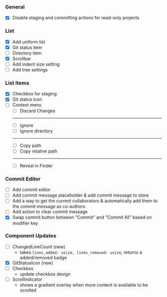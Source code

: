 ### General

- [x] Disable staging and committing actions for read-only projects

### List

- [x] Add uniform list
- [x] Git status item
- [ ] Directory item
- [x] Scrollbar
- [ ] Add indent size setting
- [ ] Add tree settings

### List Items

- [x] Checkbox for staging
- [x] Git status icon
- [ ] Context menu
  - [ ] Discard Changes
  - ---
  - [ ] Ignore
  - [ ] Ignore directory
  - ---
  - [ ] Copy path
  - [ ] Copy relative path
  - ---
  - [ ] Reveal in Finder

### Commit Editor

- [ ] Add commit editor
- [ ] Add commit message placeholder & add commit message to store
- [ ] Add a way to get the current collaborators & automatically add them to the commit message as co-authors
- [ ] Add action to clear commit message
- [x] Swap commit button between "Commit" and "Commit All" based on modifier key

### Component Updates

- [ ] ChangedLineCount (new)
  - takes `lines_added: usize, lines_removed: usize`, returns a added/removed badge
- [x] GitStatusIcon (new)
- [ ] Checkbox
  - update checkbox design
- [ ] ScrollIndicator
  - shows a gradient overlay when more content is available to be scrolled
